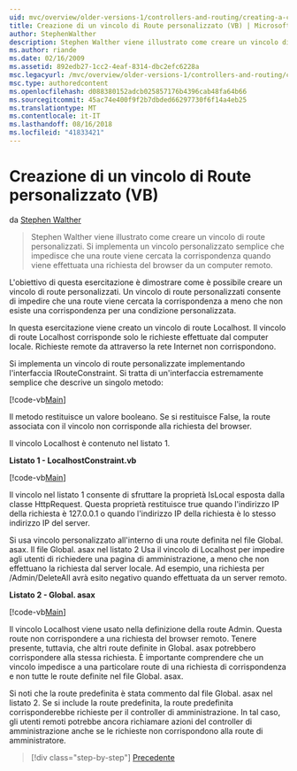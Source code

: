 ```yaml
---
uid: mvc/overview/older-versions-1/controllers-and-routing/creating-a-custom-route-constraint-vb
title: Creazione di un vincolo di Route personalizzato (VB) | Microsoft Docs
author: StephenWalther
description: Stephen Walther viene illustrato come creare un vincolo di route personalizzati. Abbiamo implementato una semplice personalizzato vincolo che impedisce a una route corrispondente w...
ms.author: riande
ms.date: 02/16/2009
ms.assetid: 892edb27-1cc2-4eaf-8314-dbc2efc6228a
msc.legacyurl: /mvc/overview/older-versions-1/controllers-and-routing/creating-a-custom-route-constraint-vb
msc.type: authoredcontent
ms.openlocfilehash: d088380152adcb025857176b4396cab48fa64b66
ms.sourcegitcommit: 45ac74e400f9f2b7dbded66297730f6f14a4eb25
ms.translationtype: MT
ms.contentlocale: it-IT
ms.lasthandoff: 08/16/2018
ms.locfileid: "41833421"
---
```

<a name="creating-a-custom-route-constraint-vb"></a>Creazione di un vincolo di Route personalizzato (VB)
====================
da [Stephen Walther](https://github.com/StephenWalther)

> Stephen Walther viene illustrato come creare un vincolo di route personalizzati. Si implementa un vincolo personalizzato semplice che impedisce che una route viene cercata la corrispondenza quando viene effettuata una richiesta del browser da un computer remoto.


L'obiettivo di questa esercitazione è dimostrare come è possibile creare un vincolo di route personalizzati. Un vincolo di route personalizzati consente di impedire che una route viene cercata la corrispondenza a meno che non esiste una corrispondenza per una condizione personalizzata.

In questa esercitazione viene creato un vincolo di route Localhost. Il vincolo di route Localhost corrisponde solo le richieste effettuate dal computer locale. Richieste remote da attraverso la rete Internet non corrispondono.

Si implementa un vincolo di route personalizzate implementando l'interfaccia IRouteConstraint. Si tratta di un'interfaccia estremamente semplice che descrive un singolo metodo:

[!code-vb[Main](creating-a-custom-route-constraint-vb/samples/sample1.vb)]

Il metodo restituisce un valore booleano. Se si restituisce False, la route associata con il vincolo non corrisponde alla richiesta del browser.

Il vincolo Localhost è contenuto nel listato 1.

**Listato 1 - LocalhostConstraint.vb**

[!code-vb[Main](creating-a-custom-route-constraint-vb/samples/sample2.vb)]

Il vincolo nel listato 1 consente di sfruttare la proprietà IsLocal esposta dalla classe HttpRequest. Questa proprietà restituisce true quando l'indirizzo IP della richiesta è 127.0.0.1 o quando l'indirizzo IP della richiesta è lo stesso indirizzo IP del server.

Si usa vincolo personalizzato all'interno di una route definita nel file Global. asax. Il file Global. asax nel listato 2 Usa il vincolo di Localhost per impedire agli utenti di richiedere una pagina di amministrazione, a meno che non effettuano la richiesta dal server locale. Ad esempio, una richiesta per /Admin/DeleteAll avrà esito negativo quando effettuata da un server remoto.

**Listato 2 - Global. asax**

[!code-vb[Main](creating-a-custom-route-constraint-vb/samples/sample3.vb)]

Il vincolo Localhost viene usato nella definizione della route Admin. Questa route non corrispondere a una richiesta del browser remoto. Tenere presente, tuttavia, che altri route definite in Global. asax potrebbero corrispondere alla stessa richiesta. È importante comprendere che un vincolo impedisce a una particolare route di una richiesta di corrispondenza e non tutte le route definite nel file Global. asax.

Si noti che la route predefinita è stata commento dal file Global. asax nel listato 2. Se si include la route predefinita, la route predefinita corrisponderebbe richieste per il controller di amministrazione. In tal caso, gli utenti remoti potrebbe ancora richiamare azioni del controller di amministrazione anche se le richieste non corrispondono alla route di amministratore.

> [!div class="step-by-step"]
> [Precedente](creating-a-route-constraint-vb.md)
